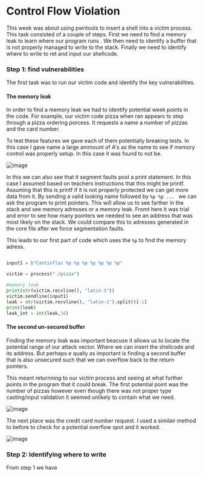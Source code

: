 # Control Flow Violation

This week was about using pwntools to insert a shell into a victim process. This task consisted of a couple of steps. First we need to find a memory leak to learn where our program runs
. We then need to identify a buffer that is not properly managed to write to the stack. Finally we need to identify where to write to ret and input our shellcode. 

### Step 1: find vulnerabilities

The first task was to run our victim code and identify the key vulnerabilities. 

#### The memory leak

In order to find a memory leak we had to identify potential week points in the code. For example, our victim code pizza when ran appears to step through a pizza ordering porcess. 
It requests a name a number of pizzas and the card number. 

To test these features we gave each of them potentially breaking tests. In this case I gave name a large ammount of A's as the name to see if memory control was properly setup. 
In this case it was found to not be. 

![image](https://user-images.githubusercontent.com/44854053/235506419-a2dd782c-e779-412c-ab82-475fad098dfa.png)

In this we can also see that it segment faults post a print statement. In this case I assumed based on teachers instructions that this might be printf. 
Assuming that this is printf if it is not properly protected we can get more data from it. By sending a valid looking name followed by ```%p %p ... ``` we can ask the program to 
print pointers. This will allow us to see farther in the stack and see memory adresses or a memory leak. Fromt here it was trial and error to see how many pointers we needed to 
see an address that was most likely on the stack. We could compare this to adresses generated in the core file after we force segmentation faults. 


This leads to our first part of code which uses the ```%p``` to find the memory adress.

```py

input1 = b"Cantinflas %p %p %p %p %p %p %p"

victim = process("./pizza")

#memory leak
print(str(victim.recvline(), "latin-1"))
victim.sendline(input1)
leak = str(victim.recvline(), "latin-1").split()[-1]
print(leak)
leak_int = int(leak,16)

```

#### The second un-secured buffer

Finding the memory leak was important beacuse it allows us to locate the potential range of our attack vector. Where we can insert the shellcode and its address. But perhaps e
qually as important is finding a second buffer that is also unsecured such that we can overflow back to the return pointers. 

This meant returnning to our victim process and seeing at what further points in the program that it could break. The first potential point was the number of pizzas however even though there was not proper type casting/input validation it seemed unlikely to contain what we need. 

![image](https://user-images.githubusercontent.com/44854053/235508426-c79d969f-698d-4e34-9882-cd82a101a23b.png)


The next place was the credit card number request.  I used a similair method to before to check for a potential overflow spot and it worked. 

![image](https://user-images.githubusercontent.com/44854053/235508731-578d7e03-85f6-4195-9b29-91a7e51d90f9.png)


### Step 2: Identifying where to write 

From step 1 we have 


